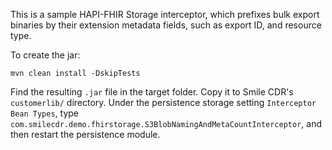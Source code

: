 This is a sample HAPI-FHIR Storage interceptor, which prefixes bulk export binaries by their extension metadata fields, such as export ID, and resource type.


To create the jar: 

```
mvn clean install -DskipTests
```

Find the resulting `.jar` file in the target folder. Copy it to Smile CDR's `customerlib/` directory. 
Under the persistence storage setting `Interceptor Bean Types`, type `com.smilecdr.demo.fhirstorage.S3BlobNamingAndMetaCountInterceptor`, and then restart the persistence module. 


